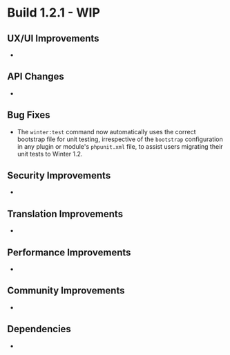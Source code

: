 # Build 1.2.1 - WIP

## UX/UI Improvements
-

## API Changes
-

## Bug Fixes
- The `winter:test` command now automatically uses the correct bootstrap file for unit testing, irrespective of the `bootstrap` configuration in any plugin or module's `phpunit.xml` file, to assist users migrating their unit tests to Winter 1.2.

## Security Improvements
-

## Translation Improvements
-

## Performance Improvements
-

## Community Improvements
-

## Dependencies
-
